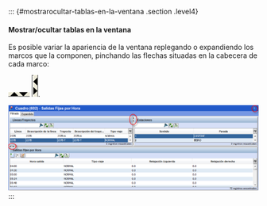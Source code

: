 ::: {#mostrarocultar-tablas-en-la-ventana .section .level4}
#### Mostrar/ocultar tablas en la ventana

Es posible variar la apariencia de la ventana replegando o expandiendo
los marcos que la componen, pinchando las flechas situadas en la
cabecera de cada marco:

![](../media/file69.png) ![](../media/file70.png).

![](../media/file78.png)
:::
